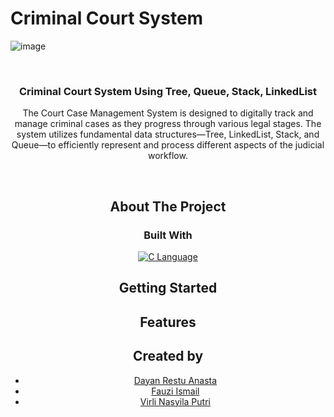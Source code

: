 # Criminal Court System
![image](https://github.com/user-attachments/assets/7c7d2748-be10-41ca-b937-748d41bfae91)

<br />

<div  align="center">

<a  href="https://github.com/The-Great-Dayan-s-Attorney/criminal-court-system">

</a>

<h3  align="center">Criminal Court System Using Tree, Queue, Stack, LinkedList</h3>

<p  align="center">

The Court Case Management System is designed to digitally track and manage criminal cases as they progress through various legal stages. The system utilizes fundamental data structures—Tree, LinkedList, Stack, and Queue—to efficiently represent and process different aspects of the judicial workflow.

<br/>

## About The Project


### Built With

<!-- row images -->
<div>
  <a href="https://flutter.dev/">
    <img src="https://img.shields.io/badge/CLang-20232A?style=for-the-badge&logo=c&logoColor=61DAFB" alt="C Language" />
  </a>
</div>

## Getting Started

## Features

## Created by
- [Dayan Restu Anasta](dayan.restu.tif424@polban.ac.id)
- [Fauzi Ismail](github.com/mailvlous)
- [Virli Nasyila Putri](https://github.com/VirliNasyila)
